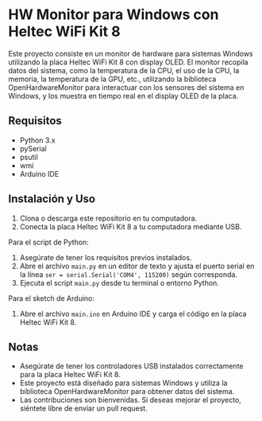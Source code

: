 # HW Monitor para Windows con Heltec WiFi Kit 8

Este proyecto consiste en un monitor de hardware para sistemas Windows utilizando la placa Heltec WiFi Kit 8 con display OLED. El monitor recopila datos del sistema, como la temperatura de la CPU, el uso de la CPU, la memoria, la temperatura de la GPU, etc., utilizando la biblioteca OpenHardwareMonitor para interactuar con los sensores del sistema en Windows, y los muestra en tiempo real en el display OLED de la placa.

## Requisitos

- Python 3.x
- pySerial
- psutil
- wmi
- Arduino IDE

## Instalación y Uso

1. Clona o descarga este repositorio en tu computadora.
2. Conecta la placa Heltec WiFi Kit 8 a tu computadora mediante USB.

Para el script de Python:
1. Asegúrate de tener los requisitos previos instalados.
2. Abre el archivo `main.py` en un editor de texto y ajusta el puerto serial en la línea `ser = serial.Serial('COM4', 115200)` según corresponda.
3. Ejecuta el script `main.py` desde tu terminal o entorno Python.

Para el sketch de Arduino:
1. Abre el archivo `main.ino` en Arduino IDE y carga el código en la placa Heltec WiFi Kit 8.

## Notas

- Asegúrate de tener los controladores USB instalados correctamente para la placa Heltec WiFi Kit 8.
- Este proyecto está diseñado para sistemas Windows y utiliza la biblioteca OpenHardwareMonitor para obtener datos del sistema.
- Las contribuciones son bienvenidas. Si deseas mejorar el proyecto, siéntete libre de enviar un pull request.
